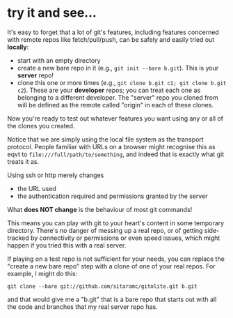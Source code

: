 # try it and see...

It's easy to forget that a lot of git's features, including features concerned
with remote repos like fetch/pull/push, can be safely and easily tried out
**locally**:

  * start with an empty directory
  * create a new bare repo in it (e.g., `git init --bare b.git`).  This is
    your **server** repo!
  * clone this one or more times (e.g., `git clone b.git c1; git clone b.git
    c2`).  These are your **developer** repos; you can treat each one as
    belonging to a different developer.  The "server" repo you cloned from
    will be defined as the remote called "origin" in each of these clones.

Now you're ready to test out whatever features you want using any or all of
the clones you created.

Notice that we are simply using the local file system as the transport
protocol.  People familiar with URLs on a browser might recognise this as eqvt
to `file:///full/path/to/something`, and indeed that is exactly what git
treats it as.

Using ssh or http merely changes

  * the URL used
  * the authentication required and permissions granted by the server

What **does NOT change** is the behaviour of most git commands!

This means you can play with git to your heart's content in some temporary
directory.  There's no danger of messing up a real repo, or of getting
side-tracked by connectivity or permissions or even speed issues, which might
happen if you tried this with a real server.

If playing on a test repo is not sufficient for your needs, you can replace
the "create a new bare repo" step with a clone of one of your real repos.  For
example, I might do this:

    git clone --bare git://github.com/sitaramc/gitolite.git b.git

and that would give me a "b.git" that is a bare repo that starts out with all
the code and branches that my real server repo has.

